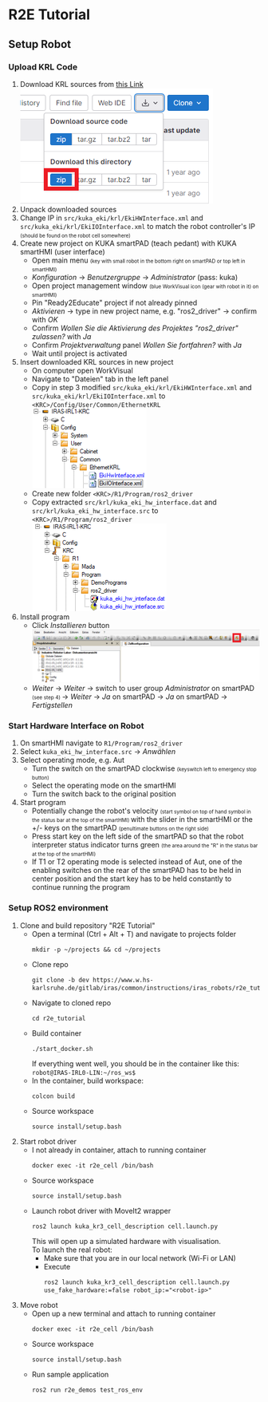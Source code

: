# R2E Tutorial
## Setup Robot
### Upload KRL Code
1. Download KRL sources from [this Link](https://www.w.hs-karlsruhe.de/gitlab/iras/research-projects/ki5grob/kuka-eki/-/tree/driver/krl)  
   ![Download KRL](readme_imgs/krl_download.png)  
2. Unpack downloaded sources
3. Change IP in `src/kuka_eki/krl/EkiHWInterface.xml` and `src/kuka_eki/krl/EkiIOInterface.xml` to match the robot 
controller's IP <font size="1"> (should be found on the robot cell somewhere) </font>
4. Create new project on KUKA smartPAD (teach pedant) with KUKA smartHMI (user interface)
   - Open main menu <font size="1"> (key with small robot in the bottom right on smartPAD or top left in smartHMI) </font>
   - _Konfiguration_ &rarr; _Benutzergruppe_ &rarr; _Administrator_ (pass: kuka)
   - Open project management window <font size="1"> (blue WorkVisual icon (gear with robot in it) on smartHMI) </font>
   - Pin "Ready2Educate" project if not already pinned
   - _Aktivieren_ &rarr; type in new project name, e.g. "ros2_driver" &rarr; confirm with _OK_
   - Confirm _Wollen Sie die Aktivierung des Projektes "ros2_driver" zulassen?_ with _Ja_
   - Confirm _Projektverwaltung_ panel _Wollen Sie fortfahren?_ with _Ja_  
   - Wait until project is activated
5. Insert downloaded KRL sources in new project  
   - On computer open WorkVisual
   - Navigate to "Dateien" tab in the left panel
   - Copy in step 3 modified `src/kuka_eki/krl/EkiHWInterface.xml` and `src/kuka_eki/krl/EkiIOInterface.xml` to `<KRC>/Config/User/Common/EthernetKRL`  
     ![EKI Interface XMLs](readme_imgs/xmls.png)
   - Create new folder `<KRC>/R1/Program/ros2_driver`
   - Copy extracted `src/krl/kuka_eki_hw_interface.dat` and `src/krl/kuka_eki_hw_interface.src` to `<KRC>/R1/Program/ros2_driver`  
     ![KRL Program Files](readme_imgs/krl_files.png)
6. Install program
   - Click _Installieren_ button  
     ![Install Button](readme_imgs/install_button.png)
   - _Weiter_ &rarr; _Weiter_ &rarr; switch to user group _Administrator_ on smartPAD <font size="1"> (see step 4) </font> &rarr; _Weiter_ &rarr; _Ja_ on smartPAD &rarr; 
     _Ja_ on smartPAD &rarr; _Fertigstellen_
### Start Hardware Interface on Robot
1. On smartHMI navigate to  `R1/Program/ros2_driver`
2. Select `kuka_eki_hw_interface.src` &rarr; _Anwählen_
3. Select operating mode, e.g. Aut
   - Turn the switch on the smartPAD clockwise <font size="1"> (keyswitch left to emergency stop button) </font>
   - Select the operating mode on the smartHMI
   - Turn the switch back to the original position
4. Start program
   - Potentially change the robot's velocity <font size="1"> (start symbol on top of hand symbol in the status bar at the 
     top of the smartHMI) </font> with the slider in the smartHMI or the +/- keys on the smartPAD
     <font size="1"> (penultimate buttons on the right side) </font>
   - Press start key on the left side of the smartPAD so that the robot interpreter status indicator turns green 
     <font size="1"> (the area around the "R" in the status bar at the top of the smartHMI) </font>
   - If T1 or T2 operating mode is selected instead of Aut, one of the enabling switches on the rear of the smartPAD has 
     to be held in center position and the start key has to be held constantly to continue running 
     the program
### Setup ROS2 environment
1. Clone and build repository "R2E Tutorial"
   - Open a terminal (Ctrl + Alt + T) and navigate to projects folder
     ```
     mkdir -p ~/projects && cd ~/projects
     ```
   - Clone repo  
     ```
     git clone -b dev https://www.w.hs-karlsruhe.de/gitlab/iras/common/instructions/iras_robots/r2e_tutorial.git
     ```
   - Navigate to cloned repo  
     ``` 
     cd r2e_tutorial
     ```
   - Build container  
     ```
     ./start_docker.sh
     ```
     If everything went well, you should be in the container like this: `robot@IRAS-IRL0-LIN:~/ros_ws$`
   - In the container, build workspace:
     ```
     colcon build
     ```
   - Source workspace
     ```
     source install/setup.bash
     ```
2. Start robot driver
   - I not already in container, attach to running container
     ```
     docker exec -it r2e_cell /bin/bash
     ```
   - Source workspace
     ```
     source install/setup.bash
     ```
   - Launch robot driver with MoveIt2 wrapper
     ```
     ros2 launch kuka_kr3_cell_description cell.launch.py
     ```
     This will open up a simulated hardware with visualisation.  
     To launch the real robot:
     - Make sure that you are in our local network (Wi-Fi or LAN)
     - Execute
       ```
       ros2 launch kuka_kr3_cell_description cell.launch.py use_fake_hardware:=false robot_ip:="<robot-ip>"
       ```
3. Move robot
   - Open up a new terminal and attach to running container
     ```
     docker exec -it r2e_cell /bin/bash
     ```
   - Source workspace
     ```
     source install/setup.bash
     ```
   - Run sample application
     ```
     ros2 run r2e_demos test_ros_env
     ```
     
   

